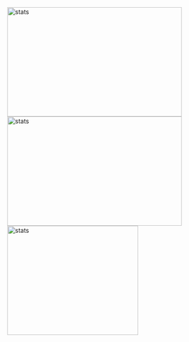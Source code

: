 <div>
  <img style="vertical-align=middle; margin=0px; padding=0px; object-fit=contain" width=400px height=250px src="https://github-readme-stats.vercel.app/api?username=GustavoPimentaRibeiro&theme=react&show_icons=true&hide_border=true&count_private=true" alt="stats" />
  <img style="vertical-align=middle; margin=0px; padding=0px; object-fit=contain" width=400px height=250px src="https://github-readme-streak-stats.herokuapp.com/?user=GustavoPimentaRibeiro&theme=react&hide_border=true" alt="stats" />
  <br/>
  <img style="vertical-align=middle; margin=0px; padding=0px" width=300px height=250px src="https://github-readme-stats.vercel.app/api/top-langs/?username=GustavoPimentaRibeiro&theme=react&show_icons=true&hide_border=true&layout=compact" alt="stats" /> 
</div>
